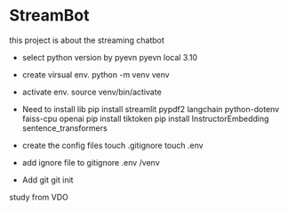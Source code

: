 # StreamBot 
this project is about the streaming chatbot

* select python version by pyevn 
pyevn local 3.10

* create virsual env.
python -m venv venv 

* activate env. 
source venv/bin/activate 

* Need to install lib
pip install streamlit pypdf2 langchain python-dotenv faiss-cpu openai
pip install tiktoken
pip install InstructorEmbedding sentence_transformers

* create the config files
touch .gitignore
touch .env

* add ignore file to gitignore 
.env
/venv

* Add git 
git init 


study from VDO 


